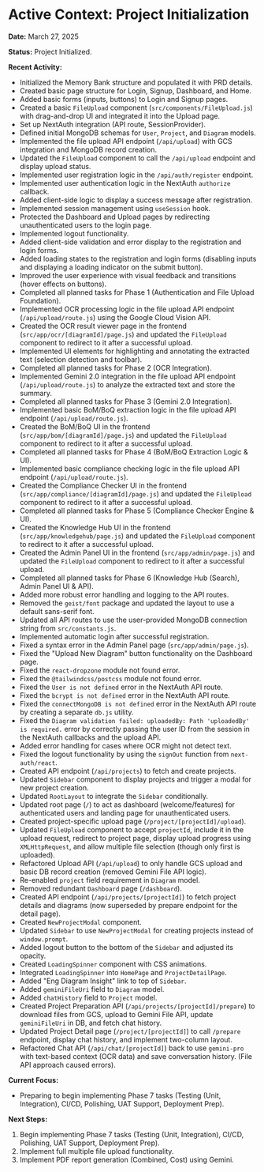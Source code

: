 # Active Context: Project Initialization

**Date:** March 27, 2025

**Status:** Project Initialized.

**Recent Activity:**
- Initialized the Memory Bank structure and populated it with PRD details.
- Created basic page structure for Login, Signup, Dashboard, and Home.
- Added basic forms (inputs, buttons) to Login and Signup pages.
- Created a basic `FileUpload` component (`src/components/FileUpload.js`) with drag-and-drop UI and integrated it into the Upload page.
- Set up NextAuth integration (API route, SessionProvider).
- Defined initial MongoDB schemas for `User`, `Project`, and `Diagram` models.
- Implemented the file upload API endpoint (`/api/upload`) with GCS integration and MongoDB record creation.
- Updated the `FileUpload` component to call the `/api/upload` endpoint and display upload status.
- Implemented user registration logic in the `/api/auth/register` endpoint.
- Implemented user authentication logic in the NextAuth `authorize` callback.
- Added client-side logic to display a success message after registration.
- Implemented session management using `useSession` hook.
- Protected the Dashboard and Upload pages by redirecting unauthenticated users to the login page.
- Implemented logout functionality.
- Added client-side validation and error display to the registration and login forms.
- Added loading states to the registration and login forms (disabling inputs and displaying a loading indicator on the submit button).
- Improved the user experience with visual feedback and transitions (hover effects on buttons).
- Completed all planned tasks for Phase 1 (Authentication and File Upload Foundation).
- Implemented OCR processing logic in the file upload API endpoint (`/api/upload/route.js`) using the Google Cloud Vision API.
- Created the OCR result viewer page in the frontend (`src/app/ocr/[diagramId]/page.js`) and updated the `FileUpload` component to redirect to it after a successful upload.
- Implemented UI elements for highlighting and annotating the extracted text (selection detection and toolbar).
- Completed all planned tasks for Phase 2 (OCR Integration).
- Implemented Gemini 2.0 integration in the file upload API endpoint (`/api/upload/route.js`) to analyze the extracted text and store the summary.
- Completed all planned tasks for Phase 3 (Gemini 2.0 Integration).
- Implemented basic BoM/BoQ extraction logic in the file upload API endpoint (`/api/upload/route.js`).
- Created the BoM/BoQ UI in the frontend (`src/app/bom/[diagramId]/page.js`) and updated the `FileUpload` component to redirect to it after a successful upload.
- Completed all planned tasks for Phase 4 (BoM/BoQ Extraction Logic & UI).
- Implemented basic compliance checking logic in the file upload API endpoint (`/api/upload/route.js`).
- Created the Compliance Checker UI in the frontend (`src/app/compliance/[diagramId]/page.js`) and updated the `FileUpload` component to redirect to it after a successful upload.
- Completed all planned tasks for Phase 5 (Compliance Checker Engine & UI).
- Created the Knowledge Hub UI in the frontend (`src/app/knowledgehub/page.js`) and updated the `FileUpload` component to redirect to it after a successful upload.
- Created the Admin Panel UI in the frontend (`src/app/admin/page.js`) and updated the `FileUpload` component to redirect to it after a successful upload.
- Completed all planned tasks for Phase 6 (Knowledge Hub (Search), Admin Panel UI & API).
- Added more robust error handling and logging to the API routes.
- Removed the `geist/font` package and updated the layout to use a default sans-serif font.
- Updated all API routes to use the user-provided MongoDB connection string from `src/constants.js`.
- Implemented automatic login after successful registration.
- Fixed a syntax error in the Admin Panel page (`src/app/admin/page.js`).
- Fixed the "Upload New Diagram" button functionality on the Dashboard page.
- Fixed the `react-dropzone` module not found error.
- Fixed the `@tailwindcss/postcss` module not found error.
- Fixed the `User is not defined` error in the NextAuth API route.
- Fixed the `bcrypt is not defined` error in the NextAuth API route.
- Fixed the `connectMongoDB is not defined` error in the NextAuth API route by creating a separate `db.js` utility.
- Fixed the `Diagram validation failed: uploadedBy: Path 'uploadedBy' is required.` error by correctly passing the user ID from the session in the NextAuth callbacks and the upload API.
- Added error handling for cases where OCR might not detect text.
- Fixed the logout functionality by using the `signOut` function from `next-auth/react`.
- Created API endpoint (`/api/projects`) to fetch and create projects.
- Updated `Sidebar` component to display projects and trigger a modal for new project creation.
- Updated `RootLayout` to integrate the `Sidebar` conditionally.
- Updated root page (`/`) to act as dashboard (welcome/features) for authenticated users and landing page for unauthenticated users.
- Created project-specific upload page (`/project/[projectId]/upload`).
- Updated `FileUpload` component to accept `projectId`, include it in the upload request, redirect to project page, display upload progress using `XMLHttpRequest`, and allow multiple file selection (though only first is uploaded).
- Refactored Upload API (`/api/upload`) to only handle GCS upload and basic DB record creation (removed Gemini File API logic).
- Re-enabled `project` field requirement in `Diagram` model.
- Removed redundant `Dashboard` page (`/dashboard`).
- Created API endpoint (`/api/projects/[projectId]`) to fetch project details and diagrams (now superseded by prepare endpoint for the detail page).
- Created `NewProjectModal` component.
- Updated `Sidebar` to use `NewProjectModal` for creating projects instead of `window.prompt`.
- Added logout button to the bottom of the `Sidebar` and adjusted its opacity.
- Created `LoadingSpinner` component with CSS animations.
- Integrated `LoadingSpinner` into `HomePage` and `ProjectDetailPage`.
- Added "Eng Diagram Insight" link to top of `Sidebar`.
- Added `geminiFileUri` field to `Diagram` model.
- Added `chatHistory` field to `Project` model.
- Created Project Preparation API (`/api/projects/[projectId]/prepare`) to download files from GCS, upload to Gemini File API, update `geminiFileUri` in DB, and fetch chat history.
- Updated Project Detail page (`/project/[projectId]`) to call `/prepare` endpoint, display chat history, and implement two-column layout.
- Refactored Chat API (`/api/chat/[projectId]`) back to use `gemini-pro` with text-based context (OCR data) and save conversation history. (File API approach caused errors).

**Current Focus:**
- Preparing to begin implementing Phase 7 tasks (Testing (Unit, Integration), CI/CD, Polishing, UAT Support, Deployment Prep).

**Next Steps:**
1.  Begin implementing Phase 7 tasks (Testing (Unit, Integration), CI/CD, Polishing, UAT Support, Deployment Prep).
2.  Implement full multiple file upload functionality.
3.  Implement PDF report generation (Combined, Cost) using Gemini.
